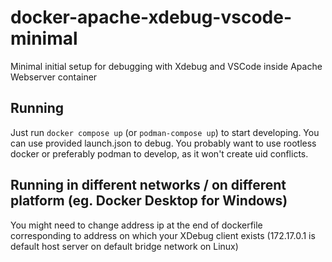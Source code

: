 # docker-apache-xdebug-vscode-minimal
Minimal initial setup for debugging with Xdebug and VSCode inside Apache Webserver container

## Running
Just run `docker compose up` (or `podman-compose up`) to start developing. You can use provided launch.json to debug.
You probably want to use rootless docker or preferably
podman to develop, as it won't create uid conflicts.

## Running in different networks / on different platform (eg. Docker Desktop for Windows)
You might need to change address ip at the end of dockerfile corresponding to address on which your XDebug client
exists (172.17.0.1 is default host server on default bridge network on Linux)
